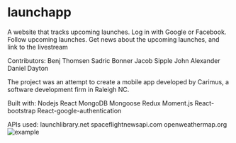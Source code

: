# launchapp

A website that tracks upcoming launches. Log in with Google or Facebook. Follow upcoming launches. Get news about the upcoming launches, and link to the livestream

Contributors:
Benj Thomsen
Sadric Bonner
Jacob Sipple
John Alexander
Daniel Dayton

The project was an attempt to create a mobile app developed by Carimus, a software development firm in Raleigh NC.

Built with:
Nodejs
React
MongoDB
Mongoose
Redux
Moment.js
React-bootstrap
React-google-authentication

APIs used:
launchlibrary.net
spaceflightnewsapi.com
openweathermap.org
![example](https://user-images.githubusercontent.com/44746908/58358411-c76e0000-7e4c-11e9-8316-3eab169e42aa.gif)
